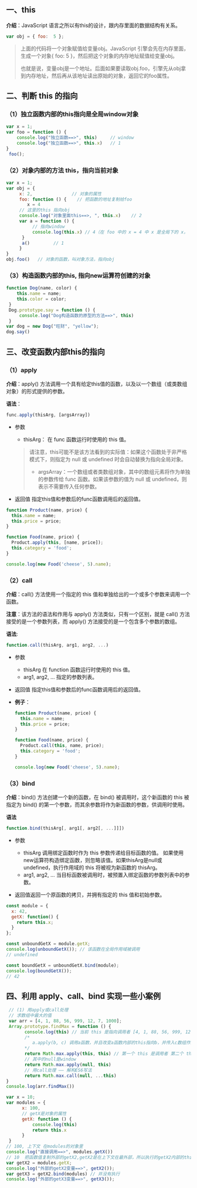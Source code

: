 

## 一、this

**介绍**：JavaScript 语言之所以有this的设计，跟内存里面的数据结构有关系。

```javascript
var obj = { foo:  5 };
```

> 上面的代码将一个对象赋值给变量obj。JavaScript 引擎会先在内存里面，生成一个对象{ foo: 5 }，然后把这个对象的内存地址赋值给变量obj。
>
>
> 也就是说，变量obj是一个地址。后面如果要读取obj.foo，引擎先从obj拿到内存地址，然后再从该地址读出原始的对象，返回它的foo属性。



## 二、判断 this 的指向

### （1）独立函数内部的this指向是全局window对象

```javascript
var x = 1;
var foo = function () {
    console.log("独立函数==>", this)     // window
    console.log("独立函数==>", this.x)   // 1
}
 foo();
```

### （2）对象内部的方法 this，指向当前对象

```javascript
var x = 1;
var obj = {
     x: 2,               // 对象的属性
     foo: function () {    // 把函数的地址复制给foo
        x = 4
     // 这里的this 指向obj
     console.log("对象里面this==>, ", this.x)    // 2
     var a = function () {
          // 指向window
          console.log(this.x) // 4（在 foo 中的 x = 4 中 x 是全局下的 x， 故此时全局下的 x 被修改了）
      }
      a()         // 1
     }
}
obj.foo()   // 对象的函数，叫对象方法，指向obj
```

### （3）构造函数内部的this, 指向new运算符创建的对象

```javascript
function Dog(name, color) {
    this.name = name;
    this.color = color;
 }
 Dog.prototype.say = function () {
     console.log("Dog构造函数的原型的方法==>", this)
 }
var dog = new Dog("旺财", "yellow");
dog.say()
```



## 三、改变函数内部this的指向

### （1）apply

**介绍**：apply() 方法调用一个具有给定this值的函数，以及以一个数组（或类数组对象）的形式提供的参数。

**语法**：

```javascript
func.apply(thisArg, [argsArray])
```

- 参数

  - thisArg： 在 func 函数运行时使用的 this 值。

  > 请注意，this可能不是该方法看到的实际值：如果这个函数处于非严格模式下，则指定为 null 或 undefined 时会自动替换为指向全局对象。
  >
  > - argsArray：一个数组或者类数组对象，其中的数组元素将作为单独的参数传给 func 函数。如果该参数的值为 null 或  undefined，则表示不需要传入任何参数。

- 返回值 指定this值和参数后的func函数调用后的返回值。

```javascript
function Product(name, price) {
  this.name = name;
  this.price = price;
}

function Food(name, price) {
  Product.apply(this, [name, price]);
  this.category = 'food';
}

console.log(new Food('cheese', 5).name);
```

### （2）call

**介绍**：call() 方法使用一个指定的 this 值和单独给出的一个或多个参数来调用一个函数。

**注意**：该方法的语法和作用与 apply() 方法类似，只有一个区别，就是 call() 方法接受的是一个参数列表，而 apply() 方法接受的是一个包含多个参数的数组。

**语法**:

```javascript
function.call(thisArg, arg1, arg2, ...)
```

- 参数

  - thisArg 在 function 函数运行时使用的 this 值。
  - arg1, arg2, ... 指定的参数列表。

- 返回值 指定this值和参数后的func函数调用后的返回值。

- **例子**：

  ```javascript
  function Product(name, price) {
    this.name = name;
    this.price = price;
  }
  
  function Food(name, price) {
    Product.call(this, name, price);
    this.category = 'food';
  }
  
  console.log(new Food('cheese', 5).name);
  ```

### （3）bind

**介绍**：bind() 方法创建一个新的函数，在 bind() 被调用时，这个新函数的 this 被指定为 bind() 的第一个参数，而其余参数将作为新函数的参数，供调用时使用。

**语法**

```javascript
function.bind(thisArg[, arg1[, arg2[, ...]]])
```

- 参数
  - thisArg 调用绑定函数时作为 this 参数传递给目标函数的值。 如果使用new运算符构造绑定函数，则忽略该值。如果thisArg是null或undefined，执行作用域的 this 将被视为新函数的 thisArg。
  - arg1, arg2, ... 当目标函数被调用时，被预置入绑定函数的参数列表中的参数。

- 返回值返回一个原函数的拷贝，并拥有指定的 this 值和初始参数。

```javascript
const module = {
  x: 42,
  getX: function() {
    return this.x;
  }
};

const unboundGetX = module.getX;
console.log(unboundGetX()); // 该函数在全局作用域被调用
// undefined

const boundGetX = unboundGetX.bind(module);
console.log(boundGetX());
// 42
```



## 四、利用 apply、call、bind 实现一些小案例

```javascript
 // (1) 用apply或call处理
 // 求数组中最大的值
 var arr = [4, 1, 88, 56, 999, 12, 7, 1000];
 Array.prototype.findMax = function () {
       console.log(this) // 当前 this 是指向调用者 [4, 1, 88, 56, 999, 12, 7, 1000]
       /*
          a.apply(b, c) 调用a函数，并且改变a函数内部的this指向b，并传入c数组作为参数
       */
       return Math.max.apply(this, this) // 第一个 this 是调用者 第二个 this 是数据
       // 其中的null是window
       return Math.max.apply(null, this)
       // 用call处理 —— 解构ES6写法
       return Math.max.call(null, ...this)
}
console.log(arr.findMax())
```



```javascript
var x = 10;
var modules = {
      x: 100,
      // getX是对象的属性
      getX: function () {
          console.log(this)
          return this.x
      }
 }
// 100, 上下文 在modules的对象里
console.log("直接调用==>", modules.getX())
// 10  把函数值复制外部的getX2,getX2是在上下文在最外部，所以执行的getX2内部的this指向window
var getX2 = modules.getX; 
console.log("外部的getX2变量==>", getX2());
var getX3 = getX2.bind(modules) // 并没有执行
console.log("外部的getX3变量==>", getX3());
```

